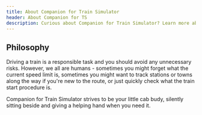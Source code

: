 ```yaml
---
title: About Companion for Train Simulator
header: About Companion for TS
description: Curious about Companion for Train Simulator? Learn more about our philosophy, people, and technology.
---
```


## Philosophy

Driving a train is a responsible task and you should avoid any unnecessary risks. However, we all are humans - sometimes you might forget what the current speed limit is, sometimes you might want to track stations or towns along the way if you're new to the route, or just quickly check what the train start procedure is.

Companion for Train Simulator strives to be your little cab budy, silently sitting beside and giving a helping hand when you need it.
